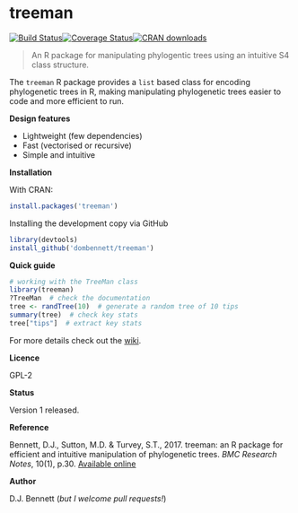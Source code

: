 # treeman
[![Build Status](https://travis-ci.org/DomBennett/treeman.svg)](https://travis-ci.org/DomBennett/treeman)[![Coverage Status](https://coveralls.io/repos/DomBennett/treeman/badge.svg?branch=master&service=github)](https://coveralls.io/github/DomBennett/treeman?branch=master)[![CRAN downloads](http://cranlogs.r-pkg.org/badges/grand-total/treeman)](https://cran.r-project.org/web/packages/treeman/index.html)

> An R package for manipulating phylogentic trees using an intuitive S4 class structure.

The `treeman` R package provides a `list` based class for encoding phylogenetic trees in R, making manipulating phylogenetic trees easier to code and more efficient to run.

**Design features**

* Lightweight (few dependencies)
* Fast (vectorised or recursive)
* Simple and intuitive

**Installation**

With CRAN:

```r
install.packages('treeman')
```

Installing the development copy via GitHub
```r
library(devtools)
install_github('dombennett/treeman')
```

**Quick guide**

```r
# working with the TreeMan class
library(treeman)
?TreeMan  # check the documentation
tree <- randTree(10)  # generate a random tree of 10 tips
summary(tree)  # check key stats
tree["tips"]  # extract key stats
```

For more details check out the [wiki](https://github.com/DomBennett/treeman/wiki).

**Licence**

GPL-2

**Status**

Version 1 released.

**Reference**

Bennett, D.J., Sutton, M.D. & Turvey, S.T., 2017. treeman: an R package for efficient and intuitive manipulation of phylogenetic trees. *BMC Research Notes*, 10(1), p.30. [Available online](http://bmcresnotes.biomedcentral.com/articles/10.1186/s13104-016-2340-8.)

**Author**

D.J. Bennett (*but I welcome pull requests!*)
